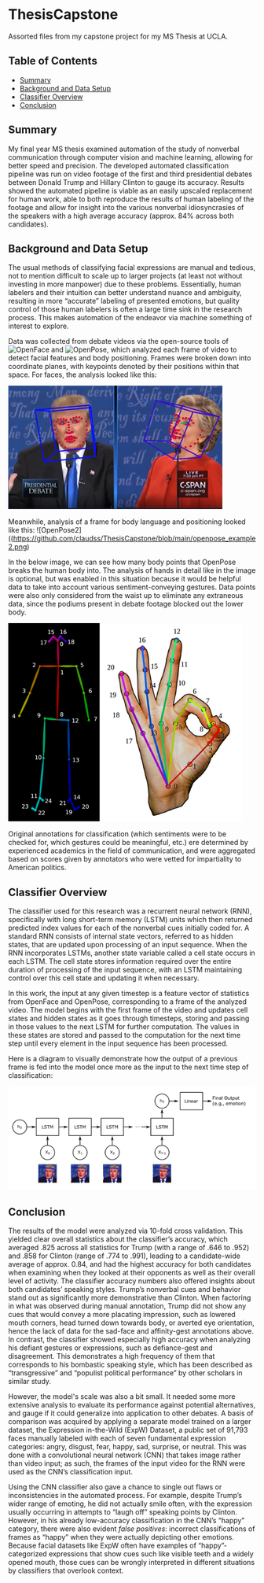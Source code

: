 # ThesisCapstone
Assorted files from my capstone project for my MS Thesis at UCLA.

## Table of Contents
* [Summary](#summary)
* [Background and Data Setup](#background-and-data-setup)
* [Classifier Overview](#classifier-overview)
* [Conclusion](#conclusion)

## Summary
My final year MS thesis examined automation of the study of nonverbal communication through computer vision and machine learning, allowing for better speed and precision. The developed automated classification pipeline was run on video footage of the first and third presidential debates between Donald Trump and Hillary Clinton to gauge its accuracy. Results showed the automated pipeline is viable as an easily upscaled replacement for human work, able to both reproduce the results of human labeling of the footage and allow for insight into the various nonverbal idiosyncrasies of the speakers with a high average accuracy (approx. 84% across both candidates).

## Background and Data Setup
The usual methods of classifying facial expressions are manual and tedious, not to mention difficult to scale up to larger projects (at least not without investing in more manpower) due to these problems. Essentially, human labelers and their intuition can better understand nuance and ambiguity, resulting in more “accurate” labeling of presented emotions, but quality control of those human labelers is often a large time sink in the research process. This makes automation of the endeavor via machine something of interest to explore.

Data was collected from debate videos via the open-source tools of ![OpenFace](https://cmusatyalab.github.io/openface/) and ![OpenPose](https://github.com/CMU-Perceptual-Computing-Lab/openpose), which analyzed each frame of video to detect facial features and body positioning. Frames were broken down into coordinate planes, with keypoints denoted by their positions within that space. For faces, the analysis looked like this:

![OpenFace](https://github.com/claudss/ThesisCapstone/blob/main/openface_example.png)

Meanwhile, analysis of a frame for body language and positioning looked like this:
![OpenPose2]((https://github.com/claudss/ThesisCapstone/blob/main/openpose_example2.png)

In the below image, we can see how many body points that OpenPose breaks the human body into. The analysis of hands in detail like in the image is optional, but was enabled in this situation because it would be helpful data to take into account various sentiment-conveying gestures. Data points were also only considered from the waist up to eliminate any extraneous data, since the podiums present in debate footage blocked out the lower body.

![OpenPose1](https://github.com/claudss/ThesisCapstone/blob/main/openpose_example.png)

Original annotations for classification (which sentiments were to be checked for, which gestures could be meaningful, etc.) ere determined by experienced academics in the field of communication, and were aggregated based on scores given by annotators who were vetted for impartiality to American politics. 

## Classifier Overview
The classifier used for this research was a recurrent neural network (RNN), specifically with long short-term memory (LSTM) units which then returned predicted index values for each of the nonverbal cues initially coded for. A standard RNN consists of internal state vectors, referred to as hidden states, that are updated upon processing of an input sequence. When the RNN incorporates LSTMs, another state variable called a cell state occurs in each LSTM. The cell state stores information required over the entire duration of processing of the input sequence, with an LSTM maintaining control over this cell state and updating it when necessary.

In this work, the input at any given timestep is a feature vector of statistics from OpenFace and OpenPose, corresponding to a frame of the analyzed video. The model begins with the first frame of the video and updates cell states and hidden states as it goes through timesteps, storing and passing in those values to the next LSTM for further computation. The values in these states are stored and passed to the computation for the next time step until every element in the input sequence has been processed. 

Here is a diagram to visually demonstrate how the output of a previous frame is fed into the model once more as the input to the next time step of classification:

![Diagram](https://github.com/claudss/ThesisCapstone/blob/main/model_diagram.png)

## Conclusion
The results of the model were analyzed via 10-fold cross validation. This yielded clear overall statistics about the classifier’s accuracy, which averaged .825 across all statistics for Trump (with a range of .646 to .952) and .858 for Clinton (range of .774 to .991), leading to a candidate-wide average of approx. 0.84, and had the highest accuracy for both candidates when examining when they looked at their opponents as well as their overall level of activity. The classifier accuracy numbers also offered insights about both candidates’ speaking styles. Trump’s nonverbal cues and behavior stand out as significantly more demonstrative than Clinton. When factoring in what was observed during manual annotation, Trump did not show any cues that would convey a more placating impression, such as lowered mouth corners, head turned down towards body, or averted eye orientation, hence the lack of data for the sad-face and affinity-gest annotations above. In contrast, the classifier showed especially high accuracy when analyzing his defiant gestures or expressions, such as defiance-gest and disagreement. This demonstrates a high frequency of them that corresponds to his bombastic speaking style, which has been described as “transgressive” and “populist political performance” by other scholars in similar study. 

However, the model's scale was also a bit small. It needed some more extensive analysis to evaluate its performance against potential alternatives, and gauge if it could generalize into application to other debates. A basis of comparison was acquired by applying a separate model trained on a larger dataset, the Expression in-the-Wild (ExpW) Dataset, a public set of 91,793 faces manually labeled with each of seven fundamental expression categories: angry, disgust, fear, happy, sad, surprise, or neutral. This was done with a convolutional neural network (CNN) that takes image rather than video input; as such, the frames of the input video for the RNN were used as the CNN’s classification input.

Using the CNN classifier also gave a chance to single out flaws or inconsistencies in the automated process. For example, despite Trump’s wider range of emoting, he did not actually smile often, with the expression usually occurring in attempts to “laugh off” speaking points by Clinton. However, in his already low-accuracy classification in the CNN’s “happy” category, there were also evident *false positives*: incorrect classifications of frames as “happy” when they were actually depicting other emotions. Because facial datasets like ExpW often have examples of “happy”-categorized expressions that show cues such like visible teeth and a widely opened mouth, those cues can be wrongly interpreted in different situations by classifiers that overlook context.

